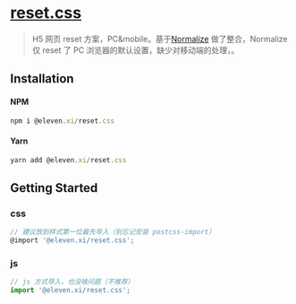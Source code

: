 # [reset.css](https://www.npmjs.com/package/@eleven.xi/reset.css)

> H5 网页 reset 方案，PC&mobile。基于[Normalize](https://github.com/necolas/normalize.css) 做了整合，Normalize 仅 reset 了 PC 浏览器的默认设置，缺少对移动端的处理，。

## Installation

#### NPM

```js
npm i @eleven.xi/reset.css
```

#### Yarn

```js
yarn add @eleven.xi/reset.css
```

## Getting Started

### css
```js
// 建议放到样式第一位最先导入（别忘记安装 postcss-import）
@import '@eleven.xi/reset.css';
```

### js

```js
// js 方式导入，也没啥问题（不推荐）
import '@eleven.xi/reset.css';
```